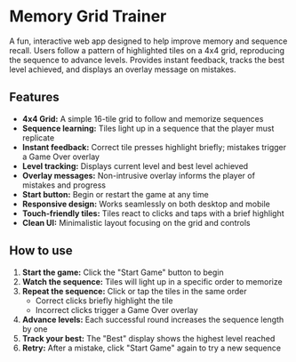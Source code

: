# Memory Grid Trainer

A fun, interactive web app designed to help improve memory and sequence recall. Users follow a pattern of highlighted tiles on a 4x4 grid, reproducing the sequence to advance levels. Provides instant feedback, tracks the best level achieved, and displays an overlay message on mistakes.

## Features
- **4x4 Grid:** A simple 16-tile grid to follow and memorize sequences
- **Sequence learning:** Tiles light up in a sequence that the player must replicate
- **Instant feedback:** Correct tile presses highlight briefly; mistakes trigger a Game Over overlay
- **Level tracking:** Displays current level and best level achieved
- **Overlay messages:** Non-intrusive overlay informs the player of mistakes and progress
- **Start button:** Begin or restart the game at any time
- **Responsive design:** Works seamlessly on both desktop and mobile
- **Touch-friendly tiles:** Tiles react to clicks and taps with a brief highlight
- **Clean UI:** Minimalistic layout focusing on the grid and controls

## How to use
1. **Start the game:** Click the "Start Game" button to begin
2. **Watch the sequence:** Tiles will light up in a specific order to memorize
3. **Repeat the sequence:** Click or tap the tiles in the same order
   - Correct clicks briefly highlight the tile
   - Incorrect clicks trigger a Game Over overlay
4. **Advance levels:** Each successful round increases the sequence length by one
5. **Track your best:** The "Best" display shows the highest level reached
6. **Retry:** After a mistake, click "Start Game" again to try a new sequence
